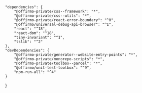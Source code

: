

	"dependencies": {
		"@offirmo-private/css--framework": "*",
		"@offirmo-private/css--utils": "*",
		"@offirmo-private/react-error-boundary": "^0",
		"@offirmo/universal-debug-api-browser": "^1",
		"react": "^18",
		"react-dom": "^18",
		"tiny-invariant": "^1",
		"tslib": "^2"
	},
	"devDependencies": {
		"@offirmo-private/generator--website-entry-points": "*",
		"@offirmo-private/monorepo-scripts": "*",
		"@offirmo-private/toolbox--parcel": "*",
		"@offirmo/unit-test-toolbox": "^9",
		"npm-run-all": "^4"
	}
}
